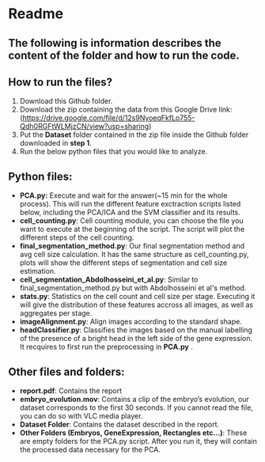 # **Readme**

## The following is information describes the content of the folder and how to run the code. 

## **How to run the files?**

1. Download this Github folder.
1. Download the zip containing the data from this Google Drive link: (https://drive.google.com/file/d/12s9NyoeqFkfLo755-Qdh0RGFtWLMjzCN/view?usp=sharing)
1. Put the **Dataset** folder contained in the zip file inside the Github folder downloaded in **step 1**.
1. Run the below python files that you would like to analyze.


## **Python files:**

* **PCA<span></span>.py:** Execute and wait for the answer(~15 min for the whole process). This will run the different feature exctraction scripts listed below, including the PCA/ICA and the SVM classifier and its results. 
* **cell_counting.py**: Cell counting module, you can choose the file you want to execute at the beginning of the script. The script will plot the different steps of the cell counting. 
* **final_segmentation_method.py**: Our final segmentation method and avg cell size calculation. It has the same structure as cell_counting.py, plots will show the different steps of segmentation and cell size estimation.  
* **cell_segmentation_Abdolhosseini_et_al.py**: Similar to final_segmentation_method.py but with Abdolhosseini et al's method. 
* **stats<span></span>.py**: Statistics on the cell count and cell size per stage. Executing it will give the distribution of these features accross all images, as well as aggregates per stage. 
* **imageAlignment<span></span>.py**: Align images according to the standard shape.
* **headClassifier<span></span>.py**: Classifies the images based on the manual labelling of the presence of a bright head in the left side of the gene expression. It recquires to first run the preprocessing in **PCA<span></span>.py** .

## **Other files and folders:**

* **report.pdf**: Contains the report
* **embryo_evolution.mov**: Contains a clip of the embryo’s evolution, our dataset corresponds to the first 30 seconds. If you cannot read the file, you can do so with VLC media player. 
* **Dataset Folder**: Contains the dataset described in the report. 
* **Other Folders (Embryos, GeneExpression, Rectangles etc...)**: These are empty folders for the PCA<span></span>.py script. After you run it, they will contain the processed data necessary for the PCA.




